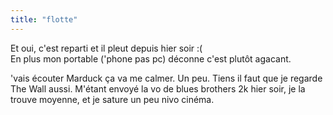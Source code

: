 ```yaml
---
title: "flotte"
---
```


Et oui, c'est reparti et il pleut depuis hier soir :(  
En plus mon portable ('phone pas pc) déconne c'est plutôt agacant.

'vais écouter Marduck ça va me calmer. Un peu. Tiens il faut que je regarde
The Wall aussi. M'étant envoyé la vo de blues brothers 2k hier soir, je la
trouve moyenne, et je sature un peu nivo cinéma.

